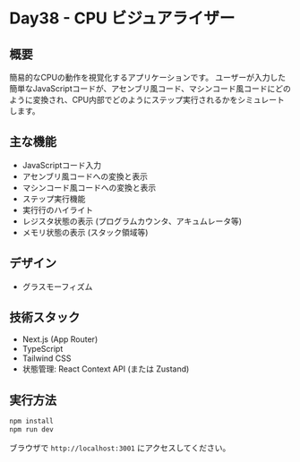 # Day38 - CPU ビジュアライザー

## 概要

簡易的なCPUの動作を視覚化するアプリケーションです。
ユーザーが入力した簡単なJavaScriptコードが、アセンブリ風コード、マシンコード風コードにどのように変換され、CPU内部でどのようにステップ実行されるかをシミュレートします。

## 主な機能

- JavaScriptコード入力
- アセンブリ風コードへの変換と表示
- マシンコード風コードへの変換と表示
- ステップ実行機能
- 実行行のハイライト
- レジスタ状態の表示 (プログラムカウンタ、アキュムレータ等)
- メモリ状態の表示 (スタック領域等)

## デザイン

- グラスモーフィズム

## 技術スタック

- Next.js (App Router)
- TypeScript
- Tailwind CSS
- 状態管理: React Context API (または Zustand)

## 実行方法

```bash
npm install
npm run dev
```

ブラウザで `http://localhost:3001` にアクセスしてください。
